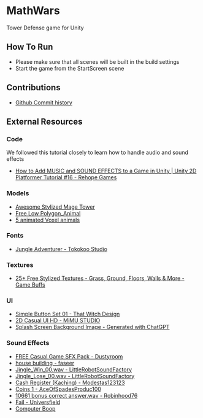 # MathWars

Tower Defense game for Unity

## How To Run

- Please make sure that all scenes will be built in the build settings
- Start the game from the StartScreen scene

## Contributions

- [Github Commit history](https://github.com/pghezzi/MathWars/commits/main)

## External Resources

### Code

We followed this tutorial closely to learn how to handle audio and sound effects

- [How to Add MUSIC and SOUND EFFECTS to a Game in Unity | Unity 2D Platformer Tutorial #16 - Rehope Games](https://www.youtube.com/watch?v=N8whM1GjH4w)

### Models

- [Awesome Stylized Mage Tower](https://assetstore.unity.com/packages/3d/environments/fantasy/awesome-stylized-mage-tower-53793)
- [Free Low Polygon_Animal](https://assetstore.unity.com/packages/3d/characters/animals/free-low-polygon-animal-110679)
- [5 animated Voxel animals](https://assetstore.unity.com/packages/3d/characters/animals/5-animated-voxel-animals-145754)

### Fonts

- [Jungle Adventurer - Tokokoo Studio](https://www.dafont.com/jungle-adventurer.font#null)

### Textures

- [25+ Free Stylized Textures - Grass, Ground, Floors, Walls &amp; More - Game Buffs](https://assetstore.unity.com/packages/2d/textures-materials/25-free-stylized-textures-grass-ground-floors-walls-more-241895)

### UI

- [Simple Button Set 01 - That Witch Design](https://assetstore.unity.com/packages/2d/gui/icons/simple-button-set-01-153979)
- [2D Casual UI HD - MiMU STUDIO](https://assetstore.unity.com/packages/2d/gui/icons/2d-casual-ui-hd-82080)
- [Splash Screen Background Image - Generated with ChatGPT](https://chatgpt.com/)

### Sound Effects

- [FREE Casual Game SFX Pack - Dustyroom](https://assetstore.unity.com/packages/audio/sound-fx/free-casual-game-sfx-pack-54116?srsltid=AfmBOoowiwDB5G8_bsN8lgYIk73w-Dp7IGoGicRW4bjGnlUydBygEk1R)
- [house building - faseer](https://freesound.org/people/faseer/sounds/171955/)
- [Jingle_Win_00.wav - LittleRobotSoundFactory](https://freesound.org/people/LittleRobotSoundFactory/sounds/270528/)
- [Jingle_Lose_00.wav - LittleRobotSoundFactory](https://freesound.org/people/LittleRobotSoundFactory/sounds/270467/)
- [Cash Register (Kaching) - Modestas123123](https://pixabay.com/sound-effects/cash-register-kaching-sound-effect-125042/)
- [Coins 1 - AceOfSpadesProduc100](https://freesound.org/people/AceOfSpadesProduc100/sounds/341695/)
- [10661 bonus correct answer.wav - Robinhood76](https://freesound.org/people/Robinhood76/sounds/607926/)
- [Fail - Universfield](https://pixabay.com/sound-effects/search/wrong%20answer/)
- [Computer Boop](https://freesound.org/people/fordps3/sounds/186669/)
